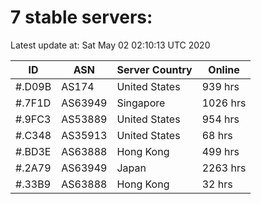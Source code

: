# 7 stable servers:

Latest update at: Sat May 02 02:10:13 UTC 2020

| ID | ASN | Server Country | Online |
| -- | --- | -------------- | ------ |
| #.D09B | AS174 | United States | 939 hrs |
| #.7F1D | AS63949 | Singapore | 1026 hrs |
| #.9FC3 | AS53889 | United States | 954 hrs |
| #.C348 | AS35913 | United States | 68 hrs |
| #.BD3E | AS63888 | Hong Kong | 499 hrs |
| #.2A79 | AS63949 | Japan | 2263 hrs |
| #.33B9 | AS63888 | Hong Kong | 32 hrs |

